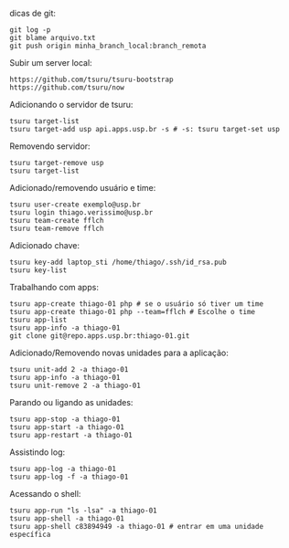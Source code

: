 dicas de git:

    git log -p
    git blame arquivo.txt
    git push origin minha_branch_local:branch_remota

Subir um server local:

    https://github.com/tsuru/tsuru-bootstrap
    https://github.com/tsuru/now

Adicionando o servidor de tsuru:

    tsuru target-list
    tsuru target-add usp api.apps.usp.br -s # -s: tsuru target-set usp
    
Removendo servidor:

    tsuru target-remove usp
    tsuru target-list
    
Adicionado/removendo usuário e time:

    tsuru user-create exemplo@usp.br
    tsuru login thiago.verissimo@usp.br
    tsuru team-create fflch
    tsuru team-remove fflch

Adicionado chave:

    tsuru key-add laptop_sti /home/thiago/.ssh/id_rsa.pub
    tsuru key-list
    
Trabalhando com apps:

    tsuru app-create thiago-01 php # se o usuário só tiver um time
    tsuru app-create thiago-01 php --team=fflch # Escolhe o time
    tsuru app-list
    tsuru app-info -a thiago-01
    git clone git@repo.apps.usp.br:thiago-01.git

Adicionado/Removendo novas unidades para a aplicação:

    tsuru unit-add 2 -a thiago-01
    tsuru app-info -a thiago-01
    tsuru unit-remove 2 -a thiago-01
    
Parando ou ligando as unidades:

    tsuru app-stop -a thiago-01
    tsuru app-start -a thiago-01
    tsuru app-restart -a thiago-01

Assistindo log:
    
    tsuru app-log -a thiago-01
    tsuru app-log -f -a thiago-01
    
Acessando o shell:

    tsuru app-run "ls -lsa" -a thiago-01
    tsuru app-shell -a thiago-01
    tsuru app-shell c83894949 -a thiago-01 # entrar em uma unidade específica